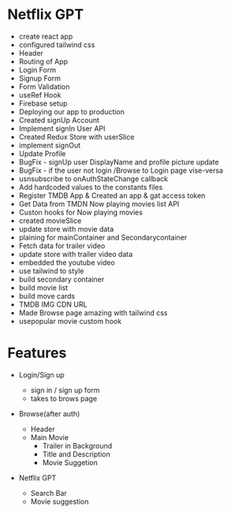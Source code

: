 # Netflix GPT

- create react app
- configured tailwind css
- Header
- Routing of App
- Login Form
- Signup Form
- Form Validation
- useRef Hook
- Firebase setup
- Deploying our app to production
- Created signUp Account
- Implement signIn User API
- Created Redux Store with userSlice
- implement signOut
- Update Profile 
- BugFix - signUp user DisplayName and profile picture update
- BugFix - if the user not login /Browse to Login page vise-versa   
- usnsubscribe to onAuthStateChange callback
- Add hardcoded values to the constants files
- Register TMDB App & Created an app & gat access token
- Get Data from TMDN Now playing movies list API
- Custon hooks for Now playing movies
- created movieSlice  
- update store with movie data
- plaining for mainContainer and Secondarycontainer 
- Fetch data for trailer video
- update store with trailer video data
- embedded the youtube video
- use tailwind to style
- build secondary container
- build movie list
- build move cards
- TMDB IMG CDN URL
- Made Browse page amazing with tailwind css
- usepopular movie custom hook 





 


# Features

- Login/Sign up
  - sign in / sign up form
  - takes to brows page

- Browse(after auth)
  - Header
  - Main Movie
    - Trailer in Background
    - Title and Description
    - Movie Suggetion

- Netflix GPT
  - Search Bar
  - Movie suggestion  